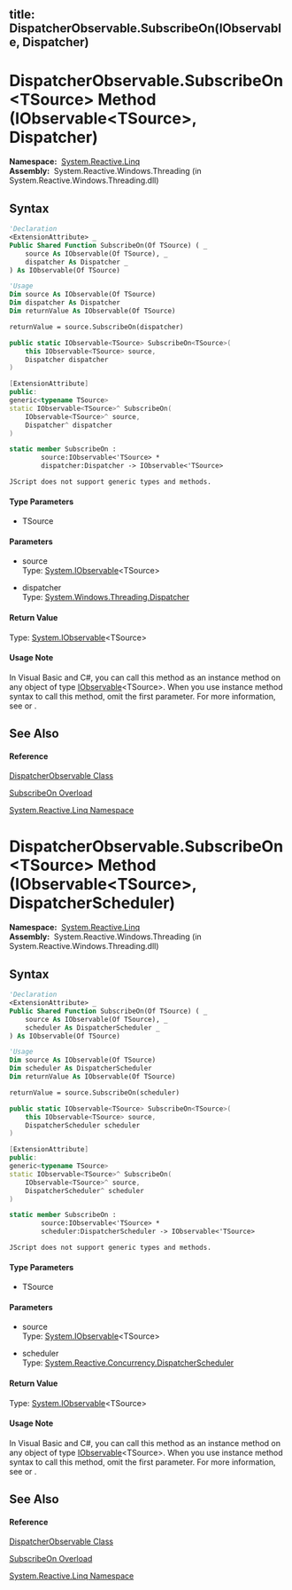 title: DispatcherObservable.SubscribeOn<TSource>(IObservable<TSource>, Dispatcher)
---
# DispatcherObservable.SubscribeOn\<TSource\> Method (IObservable\<TSource\>, Dispatcher)

**Namespace:**  [System.Reactive.Linq](System.Reactive.Linq/System.Reactive.Linq)  
**Assembly:**  System.Reactive.Windows.Threading (in System.Reactive.Windows.Threading.dll)

## Syntax

```vb
'Declaration
<ExtensionAttribute> _
Public Shared Function SubscribeOn(Of TSource) ( _
    source As IObservable(Of TSource), _
    dispatcher As Dispatcher _
) As IObservable(Of TSource)
```

```vb
'Usage
Dim source As IObservable(Of TSource)
Dim dispatcher As Dispatcher
Dim returnValue As IObservable(Of TSource)

returnValue = source.SubscribeOn(dispatcher)
```

```csharp
public static IObservable<TSource> SubscribeOn<TSource>(
    this IObservable<TSource> source,
    Dispatcher dispatcher
)
```

```c++
[ExtensionAttribute]
public:
generic<typename TSource>
static IObservable<TSource>^ SubscribeOn(
    IObservable<TSource>^ source, 
    Dispatcher^ dispatcher
)
```

```fsharp
static member SubscribeOn : 
        source:IObservable<'TSource> * 
        dispatcher:Dispatcher -> IObservable<'TSource> 
```

```jscript
JScript does not support generic types and methods.
```

#### Type Parameters

- TSource

#### Parameters

- source  
  Type: [System.IObservable](https://msdn.microsoft.com/en-us/library/Dd990377)\<TSource\>

- dispatcher  
  Type: [System.Windows.Threading.Dispatcher](https://msdn.microsoft.com/en-us/library/ms615907)

#### Return Value

Type: [System.IObservable](https://msdn.microsoft.com/en-us/library/Dd990377)\<TSource\>

#### Usage Note

In Visual Basic and C\#, you can call this method as an instance method on any object of type [IObservable](https://msdn.microsoft.com/en-us/library/Dd990377)\<TSource\>. When you use instance method syntax to call this method, omit the first parameter. For more information, see [](https://msdn.microsoft.com/en-us/library/Bb384936) or [](https://msdn.microsoft.com/en-us/library/Bb383977).

## See Also

#### Reference

[DispatcherObservable Class](DispatcherObservable/DispatcherObservable)

[SubscribeOn Overload](SubscribeOn/DispatcherObservable.SubscribeOn)

[System.Reactive.Linq Namespace](System.Reactive.Linq/System.Reactive.Linq)

# DispatcherObservable.SubscribeOn\<TSource\> Method (IObservable\<TSource\>, DispatcherScheduler)

**Namespace:**  [System.Reactive.Linq](System.Reactive.Linq/System.Reactive.Linq)  
**Assembly:**  System.Reactive.Windows.Threading (in System.Reactive.Windows.Threading.dll)

## Syntax

```vb
'Declaration
<ExtensionAttribute> _
Public Shared Function SubscribeOn(Of TSource) ( _
    source As IObservable(Of TSource), _
    scheduler As DispatcherScheduler _
) As IObservable(Of TSource)
```

```vb
'Usage
Dim source As IObservable(Of TSource)
Dim scheduler As DispatcherScheduler
Dim returnValue As IObservable(Of TSource)

returnValue = source.SubscribeOn(scheduler)
```

```csharp
public static IObservable<TSource> SubscribeOn<TSource>(
    this IObservable<TSource> source,
    DispatcherScheduler scheduler
)
```

```c++
[ExtensionAttribute]
public:
generic<typename TSource>
static IObservable<TSource>^ SubscribeOn(
    IObservable<TSource>^ source, 
    DispatcherScheduler^ scheduler
)
```

```fsharp
static member SubscribeOn : 
        source:IObservable<'TSource> * 
        scheduler:DispatcherScheduler -> IObservable<'TSource> 
```

```jscript
JScript does not support generic types and methods.
```

#### Type Parameters

- TSource

#### Parameters

- source  
  Type: [System.IObservable](https://msdn.microsoft.com/en-us/library/Dd990377)\<TSource\>

- scheduler  
  Type: [System.Reactive.Concurrency.DispatcherScheduler](DispatcherScheduler/DispatcherScheduler)

#### Return Value

Type: [System.IObservable](https://msdn.microsoft.com/en-us/library/Dd990377)\<TSource\>

#### Usage Note

In Visual Basic and C\#, you can call this method as an instance method on any object of type [IObservable](https://msdn.microsoft.com/en-us/library/Dd990377)\<TSource\>. When you use instance method syntax to call this method, omit the first parameter. For more information, see [](https://msdn.microsoft.com/en-us/library/Bb384936) or [](https://msdn.microsoft.com/en-us/library/Bb383977).

## See Also

#### Reference

[DispatcherObservable Class](DispatcherObservable/DispatcherObservable)

[SubscribeOn Overload](SubscribeOn/DispatcherObservable.SubscribeOn)

[System.Reactive.Linq Namespace](System.Reactive.Linq/System.Reactive.Linq)
